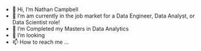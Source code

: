 - 👋 Hi, I’m Nathan Campbell
- 👀 I’m am currently in the job market for a Data Engineer, Data Analyst, or Data Scientist role!
- 🌱 I’m Completed my Masters in Data Analytics 
- 💞️ I’m looking
- 📫 How to reach me ...

<!---
maginoku/maginoku is a ✨ special ✨ repository because its `README.md` (this file) appears on your GitHub profile.
You can click the Preview link to take a look at your changes.
--->
